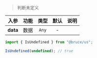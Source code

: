 > 判断未定义

入参|功能|类型|默认|说明
:-:|:-:|:-:|:-:|-
**data**|数据|`Any`|-

```js
import { IsUndefined } from "@bruce/us";

IsUndefined(undefined); // true
```